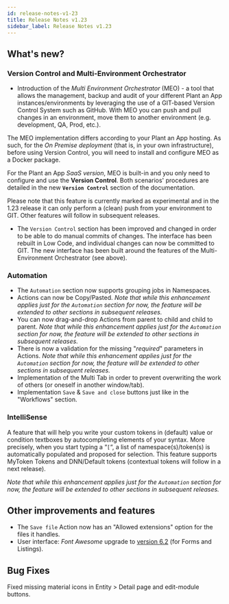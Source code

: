 ```yaml
---
id: release-notes-v1-23
title: Release Notes v1.23
sidebar_label: Release Notes v1.23
---
```


## What's new?

### **Version Control** and **Multi-Environment Orchestrator**

- Introduction of the *Multi Environment Orchestrator* (MEO) - a tool that allows the management, backup and audit of your different Plant an App instances/environments by leveraging the use of a GIT-based Version Control System such as GitHub. With MEO you can push and pull changes in an environment, move them to another environment (e.g. development, QA, Prod, etc.).

The MEO implementation differs according to your Plant an App hosting. As such, for the *On Premise deployment* (that is, in your own infrastructure), before using Version Control, you will need to install and configure MEO as a Docker package. 

For the Plant an App *SaaS version*, MEO is built-in and you only need to configure and use the **Version Control**. Both scenarios' procedures are detailed in the new **`Version Control`** section of the documentation.

Please note that this feature is currently marked as experimental and in the 1.23 release it can only perform a (clean) push from your environment to GIT. Other features will follow in subsequent releases.

- The `Version Control` section has been improved and changed in order to be able to do manual commits of changes. The interface has been rebuilt in Low Code, and individual changes can now be committed to GIT. The new interface has been built around the features of the Multi-Environment Orchestrator (see above).

### **Automation**

- The `Automation` section now supports grouping jobs in Namespaces.
- Actions  can now be Copy/Pasted. *Note that while this enhancement applies just for the `Automation` section for now, the feature will be extended to other sections in subsequent releases.*
- You can now drag-and-drop Actions from parent to child and child to parent. *Note that while this enhancement applies just for the `Automation` section for now, the feature will be extended to other sections in subsequent releases.*
- There is now a validation for the missing "*required*" parameters in Actions. *Note that while this enhancement applies just for the `Automation` section for now, the feature will be extended to other sections in subsequent releases.*
- Implementation of the Multi Tab in order to prevent overwriting the work of others (or oneself in another window/tab).
- Implementation `Save` & `Save and close` buttons just like in the "Workflows" section.

### **IntelliSense**

A feature that will help you write your custom tokens in (default) value or condition textboxes by autocompleting elements of your syntax. More precisely, when you start typing a “`[`“, a list of namespace(s)/token(s) is automatically populated and proposed for selection. This feature supports MyToken Tokens and DNN/Default tokens (contextual tokens will follow in a next release).

*Note that while this enhancement applies just for the `Automation` section for now, the feature will be extended to other sections in subsequent releases.*

## Other improvements and features

- The `Save file` Action now has an "Allowed extensions" option for the files it handles.
- User interface: *Font Awesome* upgrade to  <a href="https://fontawesome.com/v6/icons" target="_blank">version 6.2</a> (for Forms and Listings).

## Bug Fixes

Fixed missing material icons in Entity > Detail page and edit-module buttons.